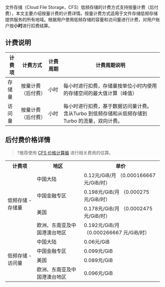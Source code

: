 文件存储（Cloud File Storage，CFS）低频存储的计费方式支持按量计费（后付费），本文主要介绍按量计费的计费详情。按量计费方式适用于文件存储低频存储提供服务的所有地域。根据用户使用低频存储的容量和访问量进行计费，对用户账户按**小时**进行扣费结算。

## 计费说明

| **计费项** | **计费方式**       | **计费周期** | **计费周期说明**                                             |
| ---------- | ------------------ | ------------ | ------------------------------------------------------------ |
| 存储量     | 按量计费（后付费） | 小时         | 每小时进行扣费，存储量按单位小时内使用的存储空间的最大值计算（峰值） |
| 访问量     | 按量计费（后付费） | 小时         | 每小时进行扣费，基于数据访问量计费。  含从Turbo 到低频存储和从低频存储到 Turbo 的流量，双向计费。 |

## 后付费价格详情

>?推荐使用 [CFS 价格计算器](https://buy.cloud.tencent.com/price/cfs/calculator) 进行相关费用的估算。

<table>
<tr>
<th><strong><width=15%>计费项</th>
<th><strong><width=15%>地区</th>
<th><strong><width=12%>单价</th>
</tr>
<tr>
<td rowspan=4>低频存储 - 存储量</td>
<td>中国大陆</td>
<td >	0.12元/GiB/月 （0.000166667 元/GiB/时）</td>
</tr>
<tr>
<td>中国金融专区</td>
<td >0.198元/GiB/月 （0.000275 元/GiB/时）</td>
</tr>
<tr>
<td>美国</td>
<td >0.178元/GiB/月 （0.0002475 元/GiB/时）</td>
</tr>
<td>欧洲、东南亚及中国港澳台地区</td>
<td>0.192元/GiB/月 （0.000266667 元/GiB/时）</td>
</tr>
<tr>
<td rowspan=4>低频存储 - 访问量</td>
<td>中国大陆</td>
<td >0.06元/GiB</td>

</tr>
<tr>
<td>中国金融专区</td>
<td >0.099元/GiB</td>
</tr>
<tr>
<td>美国</td>
<td > 0.089元/GiB   </td>
</tr>
<td>欧洲、东南亚及中国港澳台地区</td>
<td>0.096元/GiB </td>
</tr>
</tr>
</table>
